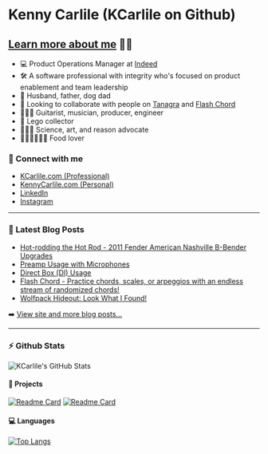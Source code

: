 # Kenny Carlile (KCarlile on Github)

## [Learn more about me][website-professional] 🔬🧬

- 💻 Product Operations Manager at [Indeed](https://www.indeed.com/)
- 🛠 A software professional with integrity who's focused on product enablement and team leadership
- 💟 Husband, father, dog dad
- 🤝 Looking to collaborate with people on [Tanagra][tanagra] and [Flash Chord][flashchord]
- 🎸🎺🎼 Guitarist, musician, producer, engineer
- 🧱 Lego collector
- 🔭🎨🧠 Science, art, and reason advocate
- 🌮🍕🍔🍟🌭🍪 Food lover

### 🔗 Connect with me

- [KCarlile.com (Professional)][website-professional]
- [KennyCarlile.com (Personal)][website-personal]
- [LinkedIn][linkedin]
- [Instagram][instagram]

---

### 📝 Latest Blog Posts

<!-- BLOG-POST-LIST:START -->
- [Hot-rodding the Hot Rod - 2011 Fender American Nashville B-Bender Upgrades](https://www.kennycarlile.com/blog/2020-09-14/hot-rodding-the-hot-rod-2011-fender-american-nashville-b-bender-upgrades)
- [Preamp Usage with Microphones](https://www.kennycarlile.com/blog/2020-09-09/preamp-usage-with-microphones)
- [Direct Box &lpar;DI&rpar; Usage](https://www.kennycarlile.com/blog/2020-08-12/direct-box-di-usage)
- [Flash Chord - Practice chords, scales, or arpeggios with an endless stream of randomized chords!](https://www.kennycarlile.com/blog/2020-07-28/flash-chord-practice-chords-scales-or-arpeggios-with-an-endless-stream-of)
- [Wolfpack Hideout: Look What I Found!](https://www.kennycarlile.com/bricks/2020/02/25/wolfpack-hideout-look-what-i-found.html)
<!-- BLOG-POST-LIST:END -->

➡️ [View site and more blog posts...](https://www.kennycarlile.com/)

---

### :zap: Github Stats

![KCarlile's GitHub Stats](https://github-readme-stats.vercel.app/api?username=kcarlile&show_icons=true&theme=dark&hide_border=true)

#### 📐 Projects

[![Readme Card](https://github-readme-stats.vercel.app/api/pin/?username=kcarlile&repo=flashchord&theme=dark&hide_border=true)](https://github.com/kcarlile/flashchord)
[![Readme Card](https://github-readme-stats.vercel.app/api/pin/?username=kcarlile&repo=tanagra&theme=dark&hide_border=true)](https://github.com/tanagra/tanagra)

#### 💻 Languages

[![Top Langs](https://github-readme-stats.vercel.app/api/top-langs/?username=kcarlile&theme=dark&hide_border=true&layout=compact)](https://github.com/kcarlile/github-readme-stats)

[website-professional]: https://www.kcarlile.com/
[website-personal]: https://www.kennycarlile.com/
[instagram]: https://instagram.com/kennycarlile
[linkedin]: https://www.linkedin.com/in/kennycarlile
[tanagra]: http://www.tanagra.dev/
[flashchord]: http://www.flashchord.com/
